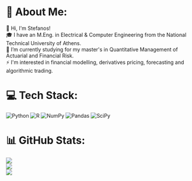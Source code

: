# 💫 About Me:
👋 Hi, I'm Stefanos!<br>🎓 I have an M.Eng. in Electrical & Computer Engineering from the National Technical University of Athens.<br>🔭 I’m currently studying for my master's in Quantitative Management of Actuarial and Financial Risk.<br>⚡ I'm interested in financial modelling, derivatives pricing, forecasting and algorithmic trading.


# 💻 Tech Stack:
![Python](https://img.shields.io/badge/python-3670A0?style=flat&logo=python&logoColor=ffdd54) ![R](https://img.shields.io/badge/r-%23276DC3.svg?style=flat&logo=r&logoColor=white) ![NumPy](https://img.shields.io/badge/numpy-%23013243.svg?style=flat&logo=numpy&logoColor=white) ![Pandas](https://img.shields.io/badge/pandas-%23150458.svg?style=flat&logo=pandas&logoColor=white) ![SciPy](https://img.shields.io/badge/SciPy-%230C55A5.svg?style=flat&logo=scipy&logoColor=%white) <!--
![scikit-learn](https://img.shields.io/badge/scikit--learn-%23F7931E.svg?style=flat&logo=scikit-learn&logoColor=white) ![TensorFlow](https://img.shields.io/badge/TensorFlow-%23FF6F00.svg?style=flat&logo=TensorFlow&logoColor=white) ![PyTorch](https://img.shields.io/badge/PyTorch-%23EE4C2C.svg?style=flat&logo=PyTorch&logoColor=white)
-->
# 📊 GitHub Stats:
![](https://github-readme-stats.vercel.app/api?username=stefkonto903&theme=dark&hide_border=true&include_all_commits=false&count_private=false)<br/>
![](https://github-readme-streak-stats.herokuapp.com/?user=stefkonto903&theme=dark&hide_border=true)<br/>
![](https://github-readme-stats.vercel.app/api/top-langs/?username=stefkonto903&theme=dark&hide_border=true&include_all_commits=false&count_private=false&layout=compact)

<!-- Proudly created with GPRM ( https://gprm.itsvg.in ) -->


<!---
stefkonto903/stefkonto903 is a ✨ special ✨ repository because its `README.md` (this file) appears on your GitHub profile.
You can click the Preview link to take a look at your changes.
--->
